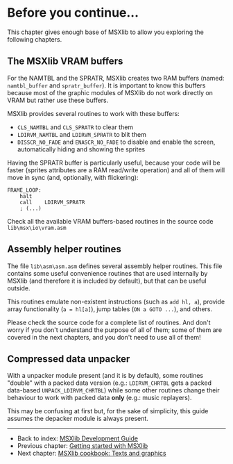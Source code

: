 
# Before you continue...

This chapter gives enough base of MSXlib to allow you exploring the following chapters.


## The MSXlib VRAM buffers

For the NAMTBL and the SPRATR, MSXlib creates two RAM buffers (named: `namtbl_buffer` and `spratr_buffer`). It is important to know this buffers because most of the graphic modules of MSXlib do not work directly on VRAM but rather use these buffers.

MSXlib provides several routines to work with these buffers:
* `CLS_NAMTBL` and `CLS_SPRATR` to clear them
* `LDIRVM_NAMTBL` and `LDIRVM_SPRATR` to blit them
* `DISSCR_NO_FADE` and `ENASCR_NO_FADE` to disable and enable the screen, automatically hiding and showing the sprites

Having the SPRATR buffer is particularly useful, because your code will be faster (sprites attributes are a RAM read/write operation) and all of them will move in sync (and, optionally, with flickering):
```assembly
FRAME_LOOP:
	halt
	call	LDIRVM_SPRATR
	; (...)
```

Check all the available VRAM buffers-based routines in the source code `lib\msx\io\vram.asm`


## Assembly helper routines

The file `lib\asm\asm.asm` defines several assembly helper routines. This file contains some useful convenience routines that are used internally by MSXlib (and therefore it is included by default), but that can be useful outside.

This routines emulate non-existent instructions (such as `add hl, a`), provide array functionality (`a = hl[a]`), jump tables (`ON a GOTO ...`), and others.

Please check the source code for a complete list of routines. And don't worry if you don't understand the purpose of all of them; some of them are covered in the next chapters, and you don't need to use all of them!


## Compressed data unpacker

With a unpacker module present (and it is by default), some routines "double" with a packed data version (e.g.: `LDIRVM_CHRTBL` gets a packed data-based `UNPACK_LDIRVM_CHRTBL`) while some other routines change their behaviour to work with packed data **only** (e.g.: music replayers).

This may be confusing at first but, for the sake of simplicity, this guide assumes the depacker module is always present.


---
* Back to index: [MSXlib Development Guide](index.md)
* Previous chapter: [Getting started with MSXlib](chapter1.md)
* Next chapter: [MSXlib cookbook: Texts and graphics](chapter3-1.md)
